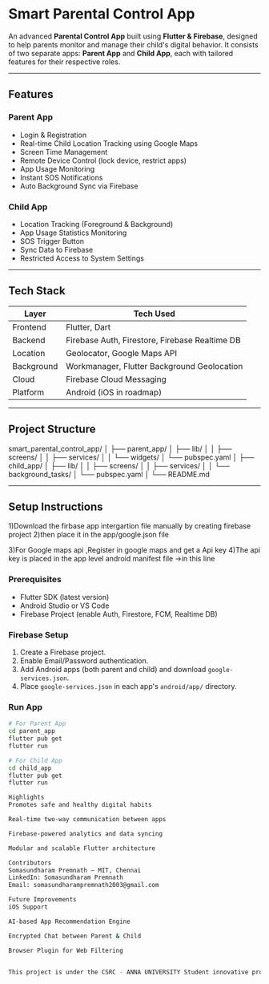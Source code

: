 # Smart Parental Control App

An advanced **Parental Control App** built using **Flutter & Firebase**, designed to help parents monitor and manage their child's digital behavior. It consists of two separate apps: **Parent App** and **Child App**, each with tailored features for their respective roles.

---

## Features

### Parent App
- Login & Registration
- Real-time Child Location Tracking using Google Maps
- Screen Time Management
- Remote Device Control (lock device, restrict apps)
- App Usage Monitoring
- Instant SOS Notifications
- Auto Background Sync via Firebase

### Child App
- Location Tracking (Foreground & Background)
- App Usage Statistics Monitoring
- SOS Trigger Button
- Sync Data to Firebase
- Restricted Access to System Settings

---

## Tech Stack

| Layer        | Tech Used                |
|--------------|--------------------------|
| Frontend     | Flutter, Dart            |
| Backend      | Firebase Auth, Firestore, Firebase Realtime DB |
| Location     | Geolocator, Google Maps API |
| Background   | Workmanager, Flutter Background Geolocation |
| Cloud        | Firebase Cloud Messaging |
| Platform     | Android (iOS in roadmap) |

---

## Project Structure

smart_parental_control_app/
│
├── parent_app/
│ ├── lib/
│ │ ├── screens/
│ │ ├── services/
│ │ └── widgets/
│ └── pubspec.yaml
│
├── child_app/
│ ├── lib/
│ │ ├── screens/
│ │ ├── services/
│ │ └── background_tasks/
│ └── pubspec.yaml
│
└── README.md



---

## Setup Instructions

1)Download the firbase app intergartion file manually by creating firebase project 
2)then place it in the app/google.json file

3)For Google maps api ,Register in google maps and get a Api key 
4)The api key is placed in the app level android manifest file ->in this line 
<meta-data
    android:name="com.google.android.geo.API_KEY"
    android:value="${MAPS_API_KEY}"/>
    

### Prerequisites
- Flutter SDK (latest version)
- Android Studio or VS Code
- Firebase Project (enable Auth, Firestore, FCM, Realtime DB)

### Firebase Setup
1. Create a Firebase project.
2. Enable Email/Password authentication.
3. Add Android apps (both parent and child) and download `google-services.json`.
4. Place `google-services.json` in each app's `android/app/` directory.

### Run App
```bash
# For Parent App
cd parent_app
flutter pub get
flutter run

# For Child App
cd child_app
flutter pub get
flutter run

Highlights
Promotes safe and healthy digital habits

Real-time two-way communication between apps

Firebase-powered analytics and data syncing

Modular and scalable Flutter architecture

Contributors
Somasundharam Premnath – MIT, Chennai
LinkedIn: Somasundharam Premnath
Email: somasundharampremnath2003@gmail.com

Future Improvements
iOS Support

AI-based App Recommendation Engine

Encrypted Chat between Parent & Child

Browser Plugin for Web Filtering


This project is under the CSRC - ANNA UNIVERSITY Student innovative project 2024-2025
